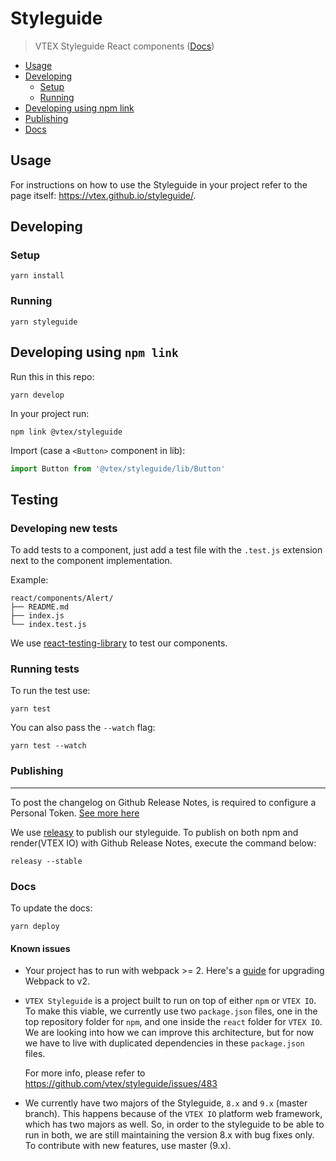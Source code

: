 # Styleguide

> VTEX Styleguide React components ([Docs](https://vtex.github.io/styleguide))

- [Usage](#usage)
- [Developing](#developing)
  - [Setup](#setup)
  - [Running](#running)
- [Developing using npm link](#developing-using-npm-link)
- [Publishing](#publishing)
- [Docs](#docs)

## Usage

For instructions on how to use the Styleguide in your project refer to the page itself: https://vtex.github.io/styleguide/.

## Developing

### Setup

```shell
yarn install
```

### Running

```shell
yarn styleguide
```

## Developing using `npm link`

Run this in this repo:

```shell
yarn develop
```

In your project run:

```
npm link @vtex/styleguide
```

Import (case a `<Button>` component in lib):

```js
import Button from '@vtex/styleguide/lib/Button'
```

## Testing

### Developing new tests

To add tests to a component, just add a test file with the `.test.js` extension next to the component implementation.

Example:

```shell
react/components/Alert/
├── README.md
├── index.js
└── index.test.js
```

We use [react-testing-library](https://github.com/kentcdodds/react-testing-library) to test our components.

### Running tests

To run the test use:

```shell
yarn test
```

You can also pass the `--watch` flag:

```shell
yarn test --watch
```

### Publishing

---

To post the changelog on Github Release Notes, is required to configure a Personal Token. [See more here](https://www.npmjs.com/package/releasy#settings)

We use [releasy](https://www.npmjs.com/package/releasy) to publish our styleguide. To publish on both npm and render(VTEX IO) with Github Release Notes, execute the command below:

```shell
releasy --stable
```

### Docs

To update the docs:

```shell
yarn deploy
```

#### Known issues

- Your project has to run with webpack >= 2. Here's a [guide](https://webpack.js.org/migrate/3/) for upgrading Webpack to v2.

- `VTEX Styleguide` is a project built to run on top of either `npm` or `VTEX IO`. To
  make this viable, we currently use two `package.json` files, one in the top repository
  folder for `npm`, and one inside the `react` folder for `VTEX IO`. We are
  looking into how we can improve this architecture, but for now we have to live
  with duplicated dependencies in these `package.json` files.

  For more info, please refer to https://github.com/vtex/styleguide/issues/483

- We currently have two majors of the Styleguide, `8.x` and `9.x` (master branch).
  This happens because of the `VTEX IO` platform web framework, which has two majors as well.
  So, in order to the styleguide to be able to run in both, we are still maintaining the version 8.x
  with bug fixes only. To contribute with new features, use master (9.x).
